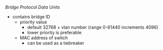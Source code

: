 *Bridge Protocol Data Units*
- contains bridge ID
	- priority value
		- default 32768 + vlan number (range 0-61440 increments 4096)
		- lower priority is preferable
	- MAC address of switch
		- can be used as a tiebreaker